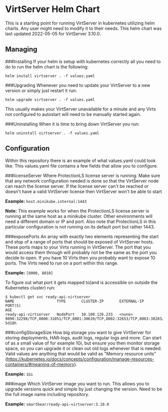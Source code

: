 VirtServer Helm Chart
=====================

This is a starting point for running VirtServer in kubernetes utilizing helm charts. Any user might need to modify it
to their needs. This helm chart was last updated 2022-05-05 for VirtServer 3.10.0.

Managing
-------

###Installing
If your helm is setup with kubernetes correctly all you need to do to run the helm chart is the following:

`helm install virtserver . -f values.yaml`

###Upgrading
Whenever you need to update your VirtServer to a new version or simply just restart it run:

`helm upgrade virtserver . -f values.yaml`

This usually makes your VirtServer unavailable for a minute and any Virts not configured to autostart will need to be
manually started again.

###Uninstalling
When it is time to bring down VirtServer you run:

`helm uninstall virtserver . -f values.yaml`

Configuration
-------------
Within this repository there is an example of what values.yaml could look like. This values.yaml file contains a few 
fields that allow you to configure.

###licenseServer
Where ProtectionLS license server is running. Make sure that any network configuration needed is done so that the 
VirtServer node can reach the license server. If the license server can't be reached or doesn't have a valid VirtServer
license then VirtServer won't be able to start

**Example:**
`host.minikube.internal:1443`

**Note:** This example works for when the ProtectionLS license server is running at the same host as a minikube cluster.
Other environments will need a different domain or IP and port. Also note that ProtectionLS in this particular configuration
is not running on its default port but rather 1443.

###exposePorts
An array with exactly two elements representing the start and stop of a range of ports that should be exposed of
VirtServer hosts. These ports maps to your Virts running in VirtServer. The port that you would access them through will
probably not be the same as the port you decide to open. If you have 10 Virts then you probably want to expose 10 ports.
The Virts need to run on a port within this range.

**Example:**
`[8000, 8010]`

To figure out what port it gets mapped to(and is accessible on outside the Kubernetes cluster) run:
```
$ kubectl get svc ready-api-virtserver
NAME                   TYPE       CLUSTER-IP       EXTERNAL-IP   PORT(S)                                                                                                                                                                AGE
ready-api-virtserver   NodePort   10.100.126.233   <none>        9090:32298/TCP,8000:31051/TCP,8001:30639/TCP,8002:32653/TCP,8003:30283/TCP,8004:30470/TCP,8005:31451/TCP,8006:31511/TCP,8007:31808/TCP,8008:31729/TCP,8009:32241/TCP,8010:30207/TCP   5d18h
```

###configStorageSize
How big storage you want to give VirtServer for storing deployments, HAR-logs, audit logs, regular logs and more.
Can start of as a small value of for example 1Gi, but ensure you then monitor storage space, so you can upgrade it or 
clean out old logs whenever that is needed. Valid values are anything that would be valid as "Memory resource 
units"(https://kubernetes.io/docs/concepts/configuration/manage-resources-containers/#meaning-of-memory).

**Example:**
`1Gi`

###image
Which VirtServer image you want to run. This allows you to upgrade versions quick and simple by just changing the version.
Need to be the full image name including repository.

**Example:**
`smartbear/ready-api-virtserver:3.10.0`